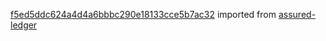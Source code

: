 [f5ed5ddc624a4d4a6bbbc290e18133cce5b7ac32](https://github.com/insolar/assured-ledger/commit/f5ed5ddc624a4d4a6bbbc290e18133cce5b7ac32) imported from [assured-ledger](https://github.com/insolar/assured-ledger)
